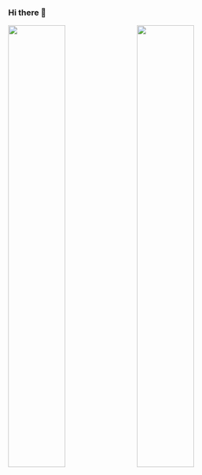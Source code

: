 ### Hi there 👋

<picture>
    <source media="(prefers-color-scheme: dark)" srcset="https://github-readme-stats.vercel.app/api?username=abe-tk&theme=dark&show_icons=true">
    <img align="left" width="48%" src="https://github-readme-stats.vercel.app/api?username=abe-tk&show_icons=true">
</picture>

<picture>
    <source media="(prefers-color-scheme: dark)" srcset="https://github-readme-stats.vercel.app/api/top-langs/?username=abe-tk&theme=dark&layout=compact">
    <img align="right" width="48%" src="https://github-readme-stats.vercel.app/api/top-langs/?username=abe-tk&layout=compact">
</picture>

